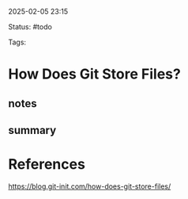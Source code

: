 2025-02-05 23:15

Status: #todo

Tags:

# How Does Git Store Files?
## notes



## summary



# References
https://blog.git-init.com/how-does-git-store-files/